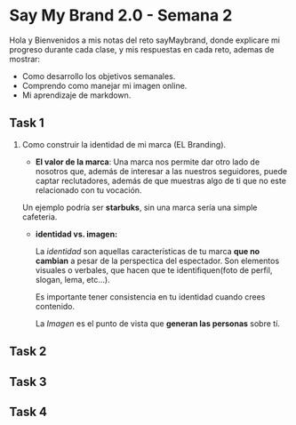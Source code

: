 # Say My Brand 2.0 - Semana 2

Hola y Bienvenidos a mis notas del reto sayMaybrand, donde explicare mi progreso durante cada clase, y mis respuestas en cada reto, ademas de mostrar:  

- Como desarrollo los objetivos semanales.
- Comprendo como manejar mi imagen online.
- Mi aprendizaje de markdown.

## Task 1

1. Como construir la identidad de mi marca (EL Branding).

    - **El valor de la marca**:
    Una marca nos permite dar otro lado de nosotros que, además de interesar a las nuestros seguidores, puede captar reclutadores, además de que muestras algo de ti que no este relacionado con tu vocación.

    Un ejemplo podría ser **starbuks**, sin una marca sería una simple cafeteria.

    - **identidad vs. imagen:**

        La *identidad* son aquellas características de tu marca **que no cambian** a pesar de la perspectica del espectador. Son elementos visuales o verbales, que hacen que te identifiquen(foto de perfil, slogan, lema, etc...).

        Es importante tener consistencia en tu identidad cuando crees contenido.

        La *Imagen* es el punto de vista que **generan las personas** sobre tí.

## Task 2

## Task 3

## Task 4
